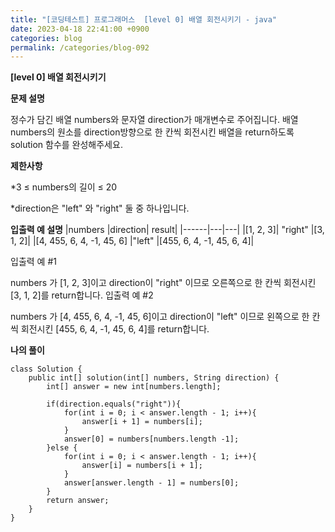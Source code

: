 ```yaml
---
title: "[코딩테스트] 프로그래머스  [level 0] 배열 회전시키기 - java"
date: 2023-04-18 22:41:00 +0900
categories: blog
permalink: /categories/blog-092
---
```



**[level 0] 배열 회전시키기**



**문제 설명**

정수가 담긴 배열 numbers와 문자열 direction가 매개변수로 주어집니다. 배열 numbers의 원소를 direction방향으로 한 칸씩 회전시킨 배열을 return하도록 solution 함수를 완성해주세요.



**제한사항**

*3 ≤ numbers의 길이 ≤ 20

*direction은 "left" 와 "right" 둘 중 하나입니다.


**입출력 예 설명**
|numbers	|direction|	result|
|------|---|---|
|[1, 2, 3]|	"right"	|[3, 1, 2]|
|[4, 455, 6, 4, -1, 45, 6]	|"left"	|[455, 6, 4, -1, 45, 6, 4]|


입출력 예 #1

numbers 가 [1, 2, 3]이고 direction이 "right" 이므로 오른쪽으로 한 칸씩 회전시킨 [3, 1, 2]를 return합니다.
입출력 예 #2

numbers 가 [4, 455, 6, 4, -1, 45, 6]이고 direction이 "left" 이므로 왼쪽으로 한 칸씩 회전시킨 [455, 6, 4, -1, 45, 6, 4]를 return합니다.


**나의 풀이**

```
class Solution {
    public int[] solution(int[] numbers, String direction) {
        int[] answer = new int[numbers.length];
        
        if(direction.equals("right")){
            for(int i = 0; i < answer.length - 1; i++){
                answer[i + 1] = numbers[i];
            }
            answer[0] = numbers[numbers.length -1];
        }else {
            for(int i = 0; i < answer.length - 1; i++){
                answer[i] = numbers[i + 1];
            }
            answer[answer.length - 1] = numbers[0];
        }
        return answer;
    }
}

```


